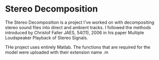 # Stereo Decomposition

The Stereo Decomposition is a project I've worked on with decompositing stereo sound files into direct and ambient tracks. I followed the methods introduced by Christof Faller JAES, 54(11), 2006
in his paper Multiple Loudspeaker Playback of Stereo Signals. 

THe project uses entirely Matlab. The functions that are required for the model were uploaded with their extension name .m
